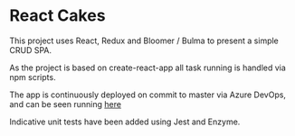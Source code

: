 # React Cakes

This project uses React, Redux and Bloomer / Bulma to present a simple CRUD SPA.

As the project is based on create-react-app all task running is handled via npm scripts.

The app is continuously deployed on commit to master via Azure DevOps, and can be seen running [here](http://do-cakes-react.azurewebsites.net/)

Indicative unit tests have been added using Jest and Enzyme.